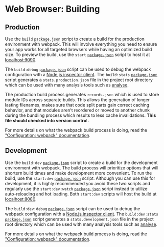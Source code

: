 # Web Browser: Building
## Production
Use the `build` [`package.json`](../../../package.json) script to create a build for the production environment with webpack. This will involve everything you need to ensure your app works for all targeted browsers while having an optimized build size. To preview the build, use the `start` [`package.json`](../../../package.json) script to host it at [localhost:9090](http://localhost:9090).

The `build:debug` [`package.json`](../../../package.json) script can be used to debug the webpack configuration with a [Node.js inspector client](https://nodejs.org/en/docs/guides/debugging-getting-started/#inspector-clients). The `build:stats` [`package.json`](../../../package.json) script generates a `stats.production.json` file in the project root directory which can be used with many analysis tools such as [analyse](https://github.com/webpack/analyse).

The production build process generates `records.json` which is used to store module IDs across separate builds. This allows the generation of longer lasting filenames, makes sure that code split parts gain correct caching behavior, and that modules aren't reordered or moved to another chunk during the bundling process which results to less cache invalidations. **This file should checked into version control.**

For more details on what the webpack build process is doing, read the ["Configuration: webpack" documentation](configuration.md#webpack).

## Development
Use the `build:dev` [`package.json`](../../../package.json) script to create a build for the development environment with webpack. The build process will prioritize options that will shortern build times and make development more convenient. To run the build, use the `start:dev` [`package.json`](../../../package.json) script. Although you can use this for development, it is highly recommended you avoid these two scripts and regularly use the `start:dev:watch` [`package.json`](../../../package.json) script instead to utilize auto-reloading and hot loading. Both `start:dev` scripts will host the build at [localhost:8080](http://localhost:8080).

The `build:dev:debug` [`package.json`](../../../package.json) script can be used to debug the webpack configuration with a [Node.js inspector client](https://nodejs.org/en/docs/guides/debugging-getting-started/#inspector-clients). The `build:dev:stats` [`package.json`](../../../package.json) script generates a `stats.development.json` file in the project root directory which can be used with many analysis tools such as [analyse](https://github.com/webpack/analyse).

For more details on what the webpack build process is doing, read the ["Configuration: webpack" documentation](configuration.md#webpack).
